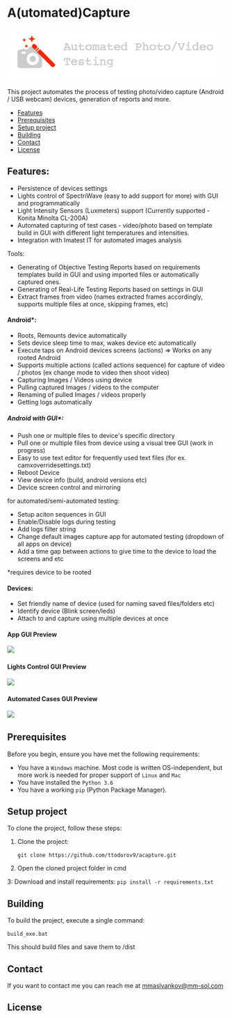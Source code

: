 # A(utomated)Capture

![Logo](https://github.com/maslyankov/Automated-Android-PhotoVideo-Testing/blob/master/images/automated-video-testing-header.png?raw=true "Logo Header")

This project automates the process of testing photo/video capture (Android / USB webcam) devices, generation of reports and more. 

  * [Features](#features)
  * [Prerequisites](#prerequisites)
  * [Setup project](#setup-project)
  * [Building](#building)
  * [Contact](#contact)
  * [License](#license)

## Features:
- Persistence of devices settings
- Lights control of SpectriWave (easy to add support for more) with GUI and programmatically
- Light Intensity Sensors (Luxmeters) support (Currently supported - Konita Minolta CL-200A)
- Automated capturing of test cases - video/photo based on template build in GUI with different light temperatures and intensities.
- Integration with Imatest IT for automated images analysis

Tools:
- Generating of Objective Testing Reports based on requirements templates build in GUI and using imported files or automatically captured ones. 
- Generating of Real-Life Testing Reports based on settings in GUI
- Extract frames from video (names extracted frames accordingly, supports multiple files at once, skipping frames, etc)

#### Android*:
- Roots, Remounts device automatically
- Sets device sleep time to max, wakes device etc automatically
- Execute taps on Android devices screens (actions) => Works on any rooted Android
- Supports multiple actions (called actions sequence) for capture of video / photos (ex change mode to video then shoot video)
- Capturing Images / Videos using device
- Pulling captured Images / videos to the computer
- Renaming of pulled Images / videos properly
- Getting logs automatically

##### Android with GUI*:
- Push one or multiple files to device's specific directory
- Pull one or multiple files from device using a visual tree GUI (work in progress)
- Easy to use text editor for frequently used text files (for ex. camxoverridesettings.txt)
- Reboot Device
- View device info (build, android versions etc)
- Device screen control and mirroring

for automated/semi-automated testing:

- Setup aciton sequences in GUI
- Enable/Disable logs during testing
- Add logs filter string
- Change default images capture app for automated testing (dropdown of all apps on device)
- Add a time gap between actions to give time to the device to load the screens and etc

*requires device to be rooted

#### Devices:
- Set friendly name of device (used for naming saved files/folders etc)
- Identify device (Blink screen/leds)
- Attach to and capture using multiple devices at once

#### App GUI Preview

<img src="https://github.com/ttodorov9/acapture/blob/master/README/Beta/app-screenshot.jpg?raw=true" width="300">

#### Lights Control GUI Preview

<img src="https://github.com/ttodorov9/acapture/blob/master/README/Beta/lights-test-screenshot.jpg?raw=true" width="300">

#### Automated Cases GUI Preview

<img src="https://github.com/ttodorov9/acapture/blob/master/README/Beta/Automated-cases-gui.jpg?raw=true" width="300">

## Prerequisites

Before you begin, ensure you have met the following requirements:
<!--- These are just example requirements. Add, duplicate or remove as required --->
* You have a `Windows` machine. 
Most code is written OS-independent, but more work is needed for proper support of `Linux` and `Mac`
* You have installed the `Python 3.6`
* You have a working `pip` (Python Package Manager).

## Setup project

To clone the project, follow these steps:

1. Clone the project:
    ```
    git clone https://github.com/ttodorov9/acapture.git
    ```

2. Open the cloned project folder in cmd

3: Download and install requirements:
    ```
    pip install -r requirements.txt
    ```

## Building

To build the project, execute a single command:

```
build_exe.bat
```
This should build files and save them to /dist

## Contact

If you want to contact me you can reach me at mmaslyankov@mm-sol.com

## License
<!--- If you're not sure which open license to use see https://choosealicense.com/--->